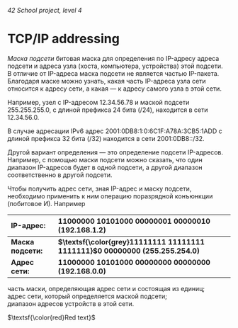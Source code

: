 _42 School project, level 4_

# TCP/IP addressing
_Маска подсети_ битовая маска для определения по IP-адресу адреса подсети и адреса узла (хоста, компьютера, устройства) этой подсети.  
В отличие от IP-адреса маска подсети не является частью IP-пакета.  
Благодаря маске можно узнать, какая часть IP-адреса узла сети относится к адресу сети, а какая — к адресу самого узла в этой сети.  


Например, узел с IP-адресом 12.34.56.78 и маской подсети 255.255.255.0, с длиной префикса 24 бита (/24), находится в сети 12.34.56.0.

В случае адресации IPv6 адрес 2001:0DB8:1:0:6C1F:A78A:3CB5:1ADD с длиной префикса 32 бита (/32) находится в сети 2001:0DB8::/32.

Другой вариант определения — это определение подсети IP-адресов. Например, с помощью маски подсети можно сказать, что один диапазон IP-адресов будет в одной подсети, а другой диапазон соответственно в другой подсети.

Чтобы получить адрес сети, зная IP-адрес и маску подсети, необходимо применить к ним операцию поразрядной конъюнкции (побитовое И). Например

| IP-адрес:           | 11000000 10101000 00000001 00000010 (192.168.1.2)       |
|:--------------------|:--------------------------------------------------------|
| **Маска подсети:**  | **$\textsf{\color{grey}11111111 11111111 1111111}$0 00000000 (255.255.254.0)** |
| **Адрес сети:**     | **11000000 10101000 00000000 00000000 (192.168.0.0)**   |


часть маски, определяющая адрес сети и состоящая из единиц;  
адрес сети, который определяется маской подсети;  
диапазон адресов устройств в этой сети.  

$\textsf{\color{red}Red text}$
